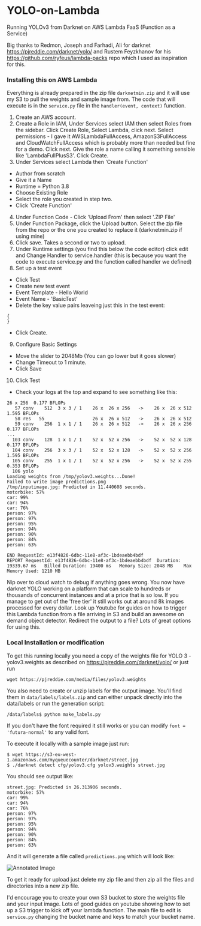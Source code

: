 # YOLO-on-Lambda
Running YOLOv3 from Darknet on AWS Lambda FaaS (Function as a Service)

Big thanks to Redmon, Joseph and Farhadi, Ali for darknet https://pjreddie.com/darknet/yolo/ and Rustem Feyzkhanov for his https://github.com/ryfeus/lambda-packs repo which I used as inspiration for this.

### Installing this on AWS Lambda
Everything is already prepared in the zip file `darknetmin.zip` and it will use my S3 to pull the weights and sample image from.  The code that will execute is in the `service.py` file in the `handler(event, context)` function.

1. Create an AWS account.
2. Create a Role in IAM, Under Services select IAM then select Roles from the sidebar.  Click Create Role, Select Lambda, click next.  Select permissions - I gave it AWSLambdaFullAccess, AmazonS3FullAccess and CloudWatchFullAccess which is probably more than needed but fine for a demo.  Click next.  Give the role a name calling it something sensible like 'LambdaFullPlusS3'.  Click Create.
3. Under Services select Lambda then 'Create Function'
 - Author from scratch
 - Give it a Name
 - Runtime = Python 3.8
 - Choose Existing Role
 - Select the role you created in step two.
 - Click 'Create Function'
4. Under Function Code - Click 'Upload From' then select '.ZIP File'
5. Under Function Package, click the Upload button.  Select the zip file from the repo or the one you created to replace it (darknetmin.zip if using mine)
6. Click save.
Takes a second or two to upload.
7. Under Runtime settings (you find this below the code editor) click edit and Change Handler to service.handler (this is because you want the code to execute service.py and the function called handler we defined)
8. Set up a test event
 - Click Test
 - Create new test event
 - Event Template - Hello World
 - Event Name - 'BasicTest'
 - Delete the key value pairs leaveing just this in the test event:
```
{
}
```
 - Click Create.
9. Configure Basic Settings
 - Move the slider to 2048Mb (You can go lower but it goes slower)
 - Change Timeout to 1 minute.
 - Click Save
10. Click Test
 - Check your logs at the top and expand to see something like this:
```
26 x 256  0.177 BFLOPs
   57 conv    512  3 x 3 / 1    26 x  26 x 256   ->    26 x  26 x 512  1.595 BFLOPs
   58 res   55                  26 x  26 x 512   ->    26 x  26 x 512
   59 conv    256  1 x 1 / 1    26 x  26 x 512   ->    26 x  26 x 256  0.177 BFLOPs
...
  103 conv    128  1 x 1 / 1    52 x  52 x 256   ->    52 x  52 x 128  0.177 BFLOPs
  104 conv    256  3 x 3 / 1    52 x  52 x 128   ->    52 x  52 x 256  1.595 BFLOPs
  105 conv    255  1 x 1 / 1    52 x  52 x 256   ->    52 x  52 x 255  0.353 BFLOPs
  106 yolo
Loading weights from /tmp/yolov3.weights...Done!
Failed to write image predictions.png
/tmp/inputimage.jpg: Predicted in 11.440608 seconds.
motorbike: 57%
car: 99%
car: 94%
car: 76%
person: 97%
person: 97%
person: 95%
person: 94%
person: 90%
person: 84%
person: 63%

END RequestId: e13f4826-6dbc-11e8-af3c-1bdeaebb4bdf
REPORT RequestId: e13f4826-6dbc-11e8-af3c-1bdeaebb4bdf	Duration: 19339.67 ms	Billed Duration: 19400 ms 	Memory Size: 2048 MB	Max Memory Used: 1210 MB	

```
Nip over to cloud watch to debug if anything goes wrong.  You now have darknet YOLO working on a platform that can scale to hundreds or thousands of concurrent instances and at a price that is so low.  If you manage to get out of the 'free tier' it still works out at around 8k images processed for every dollar.  Look up Youtube for guides on how to trigger this Lambda function from a file arriving in S3 and build an awesome on demand object detector.  Redirect the output to a file?  Lots of great options for using this.


### Local Installation or modification
To get this running locally you need a copy of the weights file for YOLO 3 - yolov3.weights as described on
https://pjreddie.com/darknet/yolo/
or just run
```
wget https://pjreddie.com/media/files/yolov3.weights
```
You also need to create or unzip labels for the output image.  You'll find them in `data/labels/labels.zip` and can either unpack directly into the data/labels or run the generation script:
```
/data/labels$ python make_labels.py
```
If you don't have the font required it still works or you can modify `font = 'futura-normal'` to any valid font. 

To execute it locally with a sample image just run:
```
$ wget https://s3-eu-west-1.amazonaws.com/myqueuecounter/darknet/street.jpg
$ ./darknet detect cfg/yolov3.cfg yolov3.weights street.jpg
```

You should see output like:
```
street.jpg: Predicted in 26.313906 seconds.
motorbike: 57%
car: 99%
car: 94%
car: 76%
person: 97%
person: 97%
person: 95%
person: 94%
person: 90%
person: 84%
person: 63%
```
And it will generate a file called `predictions.png` which will look like:

![Annotated Image](https://s3-eu-west-1.amazonaws.com/myqueuecounter/darknet/predictions.png)

To get it ready for upload just delete my zip file and then zip all the files and directories into a new zip file.

I'd encourage you to create your own S3 bucket to store the weights file and your input image.  Lots of good guides on youtube showing how to set up a S3 trigger to kick off your lambda function.  The main file to edit is `service.py` changing the bucket name and keys to match your bucket name.
